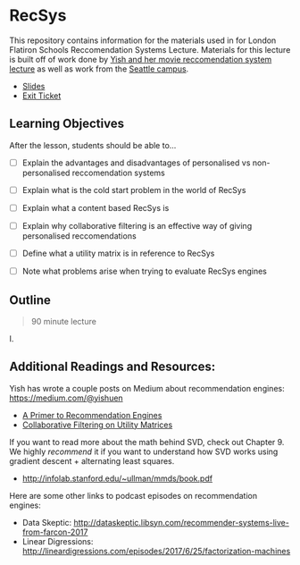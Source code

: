 # RecSys 

This repository contains information for the materials used in for London Flatiron Schools Reccomendation Systems Lecture.
Materials for this lecture is built off of work done by [Yish and her movie reccomendation system lecture](https://github.com/yishuen/meetup-movie-recommender) as well as work from the [Seattle campus](https://github.com/learn-co-students/recommendation_systems_seattle-ds).

* [Slides](https://docs.google.com/presentation/d/1OWA8ZIdGqROa2B2UUd5eyB3lHEBxud5bPLngxjNsqHE/edit?usp=sharing)
* [Exit Ticket](https://docs.google.com/forms/d/e/1FAIpQLSekFTzVUNhNgybX1SyS9WgZOB6manCKibiF-pYj4fAtoVCehQ/viewform)

## Learning Objectives 

After the lesson, students should be able to...

* [ ] Explain the advantages and disadvantages of personalised vs non-personalised reccomendation systems
* [ ] Explain what is the cold start problem in the world of RecSys
* [ ] Explain what a content based RecSys is 
* [ ] Explain why collaborative filtering is an effective way of giving personalised reccomendations
* [ ] Define what a utility matrix is in reference to RecSys
* [ ] Note what problems arise when trying to evaluate RecSys engines


## Outline

> 90 minute lecture

I. 

## Additional Readings and Resources:

Yish has wrote a couple posts on Medium about recommendation engines: https://medium.com/@yishuen
- [A Primer to Recommendation Engines](https://towardsdatascience.com/a-primer-to-recommendation-engines-49bd12ed849f)
- [Collaborative Filtering on Utility Matrices](https://towardsdatascience.com/math-for-data-science-collaborative-filtering-on-utility-matrices-e62fa9badaab)

If you want to read more about the math behind SVD, check out Chapter 9. We highly *recommend* it if you want to understand how SVD works using gradient descent + alternating least squares.
- http://infolab.stanford.edu/~ullman/mmds/book.pdf

Here are some other links to podcast episodes on recommendation engines:
- Data Skeptic: http://dataskeptic.libsyn.com/recommender-systems-live-from-farcon-2017
- Linear Digressions: http://lineardigressions.com/episodes/2017/6/25/factorization-machines

